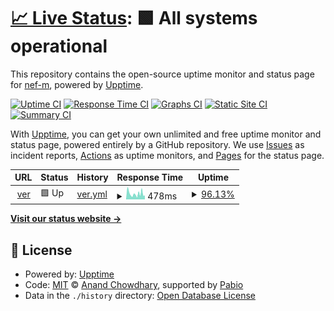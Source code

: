 # [📈 Live Status](https://nef-m.github.io/upptime): <!--live status--> **🟩 All systems operational**

This repository contains the open-source uptime monitor and status page for [nef-m](https://nef-m.github.io/upptime), powered by [Upptime](https://github.com/upptime/upptime).

[![Uptime CI](https://github.com/nef-m/upptime/workflows/Uptime%20CI/badge.svg)](https://github.com/nef-m/upptime/actions?query=workflow%3A%22Uptime+CI%22)
[![Response Time CI](https://github.com/nef-m/upptime/workflows/Response%20Time%20CI/badge.svg)](https://github.com/nef-m/upptime/actions?query=workflow%3A%22Response+Time+CI%22)
[![Graphs CI](https://github.com/nef-m/upptime/workflows/Graphs%20CI/badge.svg)](https://github.com/nef-m/upptime/actions?query=workflow%3A%22Graphs+CI%22)
[![Static Site CI](https://github.com/nef-m/upptime/workflows/Static%20Site%20CI/badge.svg)](https://github.com/nef-m/upptime/actions?query=workflow%3A%22Static+Site+CI%22)
[![Summary CI](https://github.com/nef-m/upptime/workflows/Summary%20CI/badge.svg)](https://github.com/nef-m/upptime/actions?query=workflow%3A%22Summary+CI%22)

With [Upptime](https://upptime.js.org), you can get your own unlimited and free uptime monitor and status page, powered entirely by a GitHub repository. We use [Issues](https://github.com/nef-m/upptime/issues) as incident reports, [Actions](https://github.com/nef-m/upptime/actions) as uptime monitors, and [Pages](https://nef-m.github.io/upptime) for the status page.

<!--start: status pages-->
<!-- This summary is generated by Upptime (https://github.com/upptime/upptime) -->
<!-- Do not edit this manually, your changes will be overwritten -->
<!-- prettier-ignore -->
| URL | Status | History | Response Time | Uptime |
| --- | ------ | ------- | ------------- | ------ |
| <img alt="" src="https://icons.duckduckgo.com/ip3/ver.nefta.vision.ico" height="13"> [ver](https://ver.nefta.vision) | 🟩 Up | [ver.yml](https://github.com/nef-m/upptime/commits/HEAD/history/ver.yml) | <details><summary><img alt="Response time graph" src="./graphs/ver/response-time-week.png" height="20"> 478ms</summary><br><a href="https://nef-m.github.io/upptime/history/ver"><img alt="Response time 611" src="https://img.shields.io/endpoint?url=https%3A%2F%2Fraw.githubusercontent.com%2Fnef-m%2Fupptime%2FHEAD%2Fapi%2Fver%2Fresponse-time.json"></a><br><a href="https://nef-m.github.io/upptime/history/ver"><img alt="24-hour response time 502" src="https://img.shields.io/endpoint?url=https%3A%2F%2Fraw.githubusercontent.com%2Fnef-m%2Fupptime%2FHEAD%2Fapi%2Fver%2Fresponse-time-day.json"></a><br><a href="https://nef-m.github.io/upptime/history/ver"><img alt="7-day response time 478" src="https://img.shields.io/endpoint?url=https%3A%2F%2Fraw.githubusercontent.com%2Fnef-m%2Fupptime%2FHEAD%2Fapi%2Fver%2Fresponse-time-week.json"></a><br><a href="https://nef-m.github.io/upptime/history/ver"><img alt="30-day response time 625" src="https://img.shields.io/endpoint?url=https%3A%2F%2Fraw.githubusercontent.com%2Fnef-m%2Fupptime%2FHEAD%2Fapi%2Fver%2Fresponse-time-month.json"></a><br><a href="https://nef-m.github.io/upptime/history/ver"><img alt="1-year response time 611" src="https://img.shields.io/endpoint?url=https%3A%2F%2Fraw.githubusercontent.com%2Fnef-m%2Fupptime%2FHEAD%2Fapi%2Fver%2Fresponse-time-year.json"></a></details> | <details><summary><a href="https://nef-m.github.io/upptime/history/ver">96.13%</a></summary><a href="https://nef-m.github.io/upptime/history/ver"><img alt="All-time uptime 99.22%" src="https://img.shields.io/endpoint?url=https%3A%2F%2Fraw.githubusercontent.com%2Fnef-m%2Fupptime%2FHEAD%2Fapi%2Fver%2Fuptime.json"></a><br><a href="https://nef-m.github.io/upptime/history/ver"><img alt="24-hour uptime 74.84%" src="https://img.shields.io/endpoint?url=https%3A%2F%2Fraw.githubusercontent.com%2Fnef-m%2Fupptime%2FHEAD%2Fapi%2Fver%2Fuptime-day.json"></a><br><a href="https://nef-m.github.io/upptime/history/ver"><img alt="7-day uptime 96.13%" src="https://img.shields.io/endpoint?url=https%3A%2F%2Fraw.githubusercontent.com%2Fnef-m%2Fupptime%2FHEAD%2Fapi%2Fver%2Fuptime-week.json"></a><br><a href="https://nef-m.github.io/upptime/history/ver"><img alt="30-day uptime 98.78%" src="https://img.shields.io/endpoint?url=https%3A%2F%2Fraw.githubusercontent.com%2Fnef-m%2Fupptime%2FHEAD%2Fapi%2Fver%2Fuptime-month.json"></a><br><a href="https://nef-m.github.io/upptime/history/ver"><img alt="1-year uptime 99.22%" src="https://img.shields.io/endpoint?url=https%3A%2F%2Fraw.githubusercontent.com%2Fnef-m%2Fupptime%2FHEAD%2Fapi%2Fver%2Fuptime-year.json"></a></details>

<!--end: status pages-->

[**Visit our status website →**](https://nef-m.github.io/upptime)

## 📄 License

- Powered by: [Upptime](https://github.com/upptime/upptime)
- Code: [MIT](./LICENSE) © [Anand Chowdhary](https://anandchowdhary.com), supported by [Pabio](https://pabio.com)
- Data in the `./history` directory: [Open Database License](https://opendatacommons.org/licenses/odbl/1-0/)
